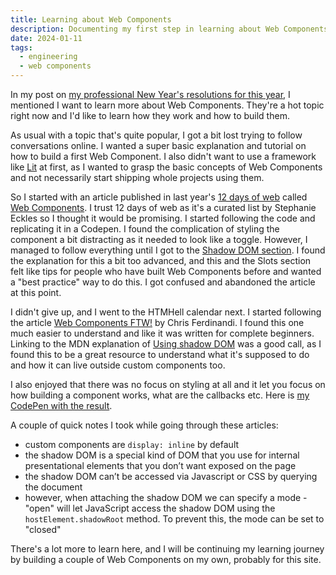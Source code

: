```yaml
---
title: Learning about Web Components
description: Documenting my first step in learning about Web Components
date: 2024-01-11
tags:
  - engineering
  - web components
---
```

In my post on [my professional New Year's resolutions for this year](/posts/my-professional-new-year-resolutions-2024/), I mentioned I want to learn more about Web Components. They're a hot topic right now and I'd like to learn how they work and how to build them.

As usual with a topic that's quite popular, I got a bit lost trying to follow conversations online. I wanted a super basic explanation and tutorial on how to build a first Web Component. I also didn't want to use a framework like [Lit](https://lit.dev/) at first, as I wanted to grasp the basic concepts of Web Components and not necessarily start shipping whole projects using them.

So I started with an article published in last year's [12 days of web](https://12daysofweb.dev/) called [Web Components](https://12daysofweb.dev/2023/web-components/). I trust 12 days of web as it's a curated list by Stephanie Eckles so I thought it would be promising. I started following the code and replicating it in a Codepen. I found the complication of styling the component a bit distracting as it needed to look like a toggle. However, I managed to follow everything until I got to the [Shadow DOM section](https://12daysofweb.dev/2023/web-components/#shadow-dom). I found the explanation for this a bit too advanced, and this and the Slots section felt like tips for people who have built Web Components before and wanted a "best practice" way to do this. I got confused and abandoned the article at this point.

I didn't give up, and I went to the HTMHell calendar next. I started following the article [Web Components FTW!](https://www.htmhell.dev/adventcalendar/2023/6/) by Chris Ferdinandi. I found this one much easier to understand and like it was written for complete beginners. Linking to the MDN explanation of [Using shadow DOM](https://developer.mozilla.org/en-US/docs/Web/API/Web_components/Using_shadow_DOM) was a good call, as I found this to be a great resource to understand what it's supposed to do and how it can live outside custom components too.

I also enjoyed that there was no focus on styling at all and it let you focus on how building a component works, what are the callbacks etc. Here is [my CodePen with the result](https://codepen.io/andapopovici/pen/BabjYbg).

A couple of quick notes I took while going through these articles:
- custom components are `display: inline` by default
- the shadow DOM is a special kind of DOM that you use for internal presentational elements that you don’t want exposed on the page
- the shadow DOM can’t be accessed via Javascript or CSS by querying the document
- however, when attaching the shadow DOM we can specify a mode - "open" will let JavaScript access the shadow DOM using the `hostElement.shadowRoot` method. To prevent this, the mode can be set to "closed"

There's a lot more to learn here, and I will be continuing my learning journey by building a couple of Web Components on my own, probably for this site.
